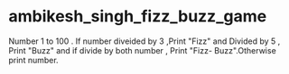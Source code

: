 # ambikesh_singh_fizz_buzz_game
Number 1 to 100 . If number diveided by 3 ,Print "Fizz" and Divided by 5 , Print "Buzz" and if divide by both number , Print "Fizz- Buzz".Otherwise print number.
